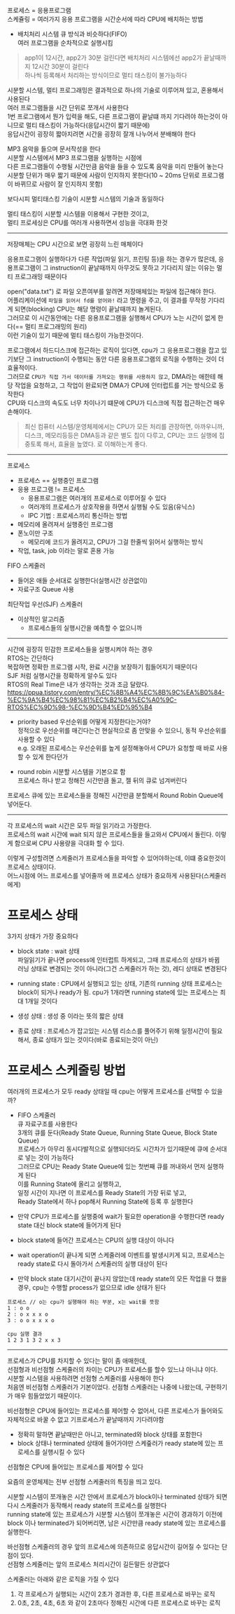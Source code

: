 프로세스 = 응용프로그램  
스케쥴링 = 여러가지 응용 프로그램을 시간순서에 따라 CPU에 배치하는 방법  

- 배치처리 시스템
큐 방식과 비슷하다(FIFO)  
여러 프로그램을 순차적으로 실행시킴  
> app1이 12시간, app2가 30분 걸린다면 배치처리 시스템에선 app2가 끝날때까지 12시간 30분이 걸린다  
하나씩 등록해서 처리하는 방식이므로 멀티 태스킹이 불가능하다  

시분할 시스템, 멀티 프로그래밍은 결과적으로 하나의 기술로 이루어져 있고, 혼용해서 사용된다  
여러 프로그램들을 시간 단위로 쪼개서 사용한다  
1번 프로그램에서 뭔가 입력을 해도, 다른 프로그램이 끝날떄 까지 기다려야 하는것이 아니므로 멀티 태스킹이 가능하다(응답시간이 짧기 때문에)  
응답시간이 굉장히 짧아지려면 시간을 굉장히 잘개 나누어서 분배해야 한다  

MP3 음악을 들으며 문서작성을 한다  
시분할 시스템에서 MP3 프로그램을 실행하는 시점에  
다른 프로그램들이 수행될 시간만큼 음악을 들을 수 있도록 음악을 미리 만들어 놓는다  
시분할 단위가 매우 짧기 때문에 사람이 인지하지 못한다(10 ~ 20ms 단위로 프로그램이 바뀌므로 사람이 잘 인지하지 못함)  

보다시피 멀티태스킹 기술이 시분할 시스템의 기술과 동일하다  

멀티 태스킹이 시분할 시스템을 이용해서 구현한 것이고,  
멀티 프로세싱은 CPU를 여러개 사용하면서 성능을 극대화 한것  

---  

저장매체는 CPU 시간으로 보면 굉장히 느린 매체이다  

응용프로그램이 실행하다가 다른 작업(파일 읽기, 프린팅 등)을 하는 경우가 많은데, 응용프로그램이 그 instruction이 끝날때까지 아무것도 못하고 기다리지 않는 이유는 멀티 프로그래밍 때문이다  

open("data.txt") 로 파일 오픈여부를 알려면 저장매체있는 파일에 접근해야 한다.  
어플리케이션에 `파일을 읽어서 fd를 얻어와!` 라고 명령을 주고, 이 결과를 무작정 기다리게 되면(blocking) CPU는 해당 명령이 끝날때까지 놀게된다.  
그러므로 이 시간동안에는 다른 응용프로그램을 실행해서 CPU가 노는 시간이 없게 한다(== 멀티 프로그래밍의 원리)  
이런 기술이 있기 때문에 멀티 태스킹이 가능한것이다.  

프로그램에서 하드디스크에 접근하는 로직이 있다면, cpu가 그 응용프로그램을 잡고 있기보단 그 instruction이 수행되는 동안 다른 응용프로그램의 로직을 수행하는 것이 더 효율적이다.  
그러므로 `CPU가 직접 가서 데이터를 가져오는 행위를 사용하지 않고`, DMA라는 애한테 해당 작업을 요청하고, 그 작업이 완료되면 DMA가 CPU에 인터럽트를 거는 방식으로 동작한다  
CPU와 디스크의 속도도 너무 차이나기 떄문에 CPU가 디스크에 직접 접근하는건 매우 손해이다.  
> 최신 컴퓨터 시스템/운영체제에서는 CPU가 모든 처리를 관장하면, 아까우니까, 디스크, 메모리등등은 DMA등과 같은 별도 칩이 다루고, CPU는 코드 실행에 집중토록 해서, 효율을 높였다. 로 이해하는게 좋다.  

---  

프로세스  
- 프로세스 == 실행중인 프로그램  
- 응용 프로그램 != 프로세스  
    - 응용프로그램은 여러개의 프로세스로 이루어질 수 있다  
    - 여러개의 프로세스가 상호작용을 하면서 실행될 수도 있음(유닉스)  
    - IPC 기법 : 프로세스끼리 통신하는 방법  
- 메모리에 올려져서 실행중인 프로그램  
- 폰노이만 구조  
    - 메모리에 코드가 올려지고, CPU가 그걸 한줄씩 읽어서 실행하는 방식  
- 작업, task, job 이라는 말로 혼용 가능  

FIFO 스케줄러  
- 들어온 애들 순서대로 실행한다(실행시간 상관없이)  
- 자료구조 Queue 사용  

최단작업 우선(SJF) 스케줄러  
- 이상적인 알고리즘  
    - 프로세스들의 실행시간을 예측할 수 없으니까  

---

시간에 굉장히 민감한 프로세스들을 실행시켜야 하는 경우  
RTOS는 간단하다  
복잡하면 정확한 프로그램 시작, 완료 시간을 보장하기 힘들어지기 때문이다  
SJF 처럼 실행시간을 정확하게 알수도 있다  
RTOS의 Real Time은 내가 생각하는 것과 조금 달랐다.  
<https://ppua.tistory.com/entry/%EC%8B%A4%EC%8B%9C%EA%B0%84-%EC%9A%B4%EC%98%81%EC%B2%B4%EC%A0%9C-RTOS%EC%9D%98-%EC%9D%B4%ED%95%B4>  

- priority based
우선순위를 어떻게 지정한다는거야?  
정적으로 우선순위를 매긴다는건 현실적으로 좀 안맞을 수 있으니, 동적 우선순위를 사용할 수 있다  
e.g. 오래된 프로세스는 우선순위를 높게 설정해놓아서 CPU가 요청할 때 바로 사용할 수 있게 한다던가  

- round robin
시분할 시스템을 기본으로 함  
프로세스 하나 받고 정해진 시간만큼 돌고, 젤 뒤의 큐로 넘겨버린다  

프로세스 큐에 있는 프로세스들을 정해진 시간만큼 분할해서 Round Robin Queue에 넣어둔다.  

---

각 프로세스의 wait 시간은 모두 파일 읽기라고 가정한다.  
프로세스의 wait 시간에 wait 되지 않은 프로세스들을 들고와서 CPU에서 돌린다. 이렇게 함으로써 CPU 사용량을 극대화 할 수 있다.  

이렇게 구성할려면 스케줄러가 프로세스들을 파악할 수 있어야하는데, 이떄 중요한것이 프로세스 상태이다.  
어느시점에 어느 프로세스를 넣어줄까 에 프로세스 상태가 중요하게 사용된다(스케줄러에게)  

# 프로세스 상태  
3가지 상태가 가장 중요하다  
- block state : wait 상태  
파일읽기가 끝나면 process에 인터럽트 하게되고, 그때 프로세스의 상태가 바뀜  
러닝 상태로 변경되는 것이 아니라(그건 스케줄러가 하는 것), 레디 상태로 변경된다  
- running state : CPU에서 실행되고 있는 상태, 기존의 running 상태 프로세스는 block이 되거나 ready가 됨. cpu가 1개라면 running state에 있는 프로세스는 최대 1개일 것이다  

- 생성 상태 : 생성 중 이라는 뜻의 짧은 상태  
- 종료 상태 : 프로세스가 잡고있는 시스템 리소스를 풀어주기 위해 일정시간이 필요해서, 종료 상태가 있는 것이다(바로 종료되는것이 아닌)  

# 프로세스 스케줄링 방법
여러개의 프로세스가 모두 ready 상태일 때 cpu는 어떻게 프로세스를 선택할 수 있을까?  
- FIFO 스케줄러   
큐 자료구조를 사용한다  
3개의 큐를 둔다(Ready State Queue, Running State Queue, Block State Queue)  
프로세스가 아무리 동시다발적으로 실행되더라도 시간차가 있기때문에 큐에 순서대로 넣는 것이 가능하다  
그러므로 CPU는 Ready State Queue에 있는 첫번째 큐를 꺼내와서 먼저 실행하게 된다  
이를 Running State에 올리고 실행하고,  
일정 시간이 지나면 이 프로세스를 Ready State의 가장 뒤로 넣고,  
Ready State에서 하나 pop해서 Running State에 등록 후 실행한다  

- 만약 CPU가 프로세스를 실행중에 wait가 필요한 operation을 수행한다면 ready state 대신 block state에 들어가게 된다  
- block state에 들어간 프로세스는 CPU의 실행 대상이 아니다  
- wait operation이 끝나게 되면 스케줄러에 이벤트를 발생시키게 되고, 프로세스는 ready state로 다시 돌아가서 스케줄러의 실행 대상이 된다  
- 만약 block state 대기시간이 끝나지 않았는데 ready state의 모든 작업을 다 했을 경우, cpu는 수행할 process가 없으므로 idle 상태가 된다  

```
프로세스 // o는 cpu가 실행해야 하는 부분, x는 wait를 뜻함  
1 : o o 
2 : o x x x o
3 : o o x x x o

cpu 실행 결과
1 2 3 1 3 2 x x 3
```

--- 

프로세스가 CPU를 차지할 수 있다는 말이 좀 애매한데,  
선점형과 비선점형 스케줄러의 차이는 CPU가 프로세스를 할수 있느냐 아니냐 이다.  
시분할 시스템을 사용하려면 선점형 스케줄러를 사용해야 한다  
처음엔 비선점형 스케줄러가 기본이었다. 선점형 스케줄러는 나중에 나왔는데, 구현하기가 매우 힘들었었기 때문이다.  

비선점형은 CPU에 들어있는 프로세스를 제어할 수 없어서, 다른 프로세스가 들어와도 자체적으로 바꿀 수 없고 기프로세스가 끝날때까지 기다려야함  
- 정확히 말하면 끝날때만은 아니고, terminated와 block 상태를 포함한다  
- block 상태나 terminated 상태에 들어가야만 스케줖러가 ready state에 있는 프로세스를 실행시킬 수 있다  

선점형은 CPU에 들어있는 프로세스를 제어할 수 있다  

요즘의 운영체제는 전부 선점형 스케줄러의 특징을 띄고 있다.  

시분할 시스템이 쪼개놓은 시간 안에서 프로세스가 block이나 terminated 상태가 되면 다시 스케줄러가 동작해서 ready state의 프로세스를 실행한다  
running state에 있는 프로세스가 시분할 시스템이 쪼개놓은 시간이 경과하기 이전에 block 이나 terminated가 되어버리면, 남은 시간만큼 ready state에 있는 프로세스를 실행한다.  

바선점형 스케줄러의 경우 앞의 프로세스에 의존하므로 응답시간이 길어질 수 있다는 단점이 있다.  
선점형 스케줄러는 앞의 프로세스 처리시간이 길든말든 상관없다  

스케줄러는 아래와 같은 로직을 가질 수 있다  
1) 각 프로세스가 실행되는 시간이 2초가 경과한 후, 다른 프로세스로 바꾸는 로직  
2) 0초, 2초, 4초, 6초 와 같이 2초마다 정해진 시간에 다른 프로세스로 바꾸는 로직  